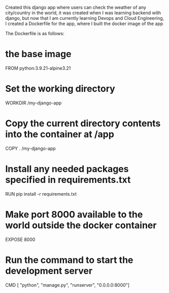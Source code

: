 Created this django app where users can check the weather of any city/country in the world, it was created when I was learning backend with django, but now that I am currently learning Devops and Cloud Engineering, I created a Dockerfile for the app, where I built the docker image of the app 


The Dockerfile is as follows:
# the base image
FROM python:3.9.21-alpine3.21

# Set the working directory
WORKDIR /my-django-app

# Copy the current directory contents into the container at /app
COPY . /my-django-app

# Install any needed packages specified in requirements.txt
RUN pip install -r requirements.txt

# Make port 8000 available to the world outside the docker container
EXPOSE 8000

# Run the command to start the development server
CMD [ "python", "manage.py", "runserver", "0.0.0.0:8000"]

